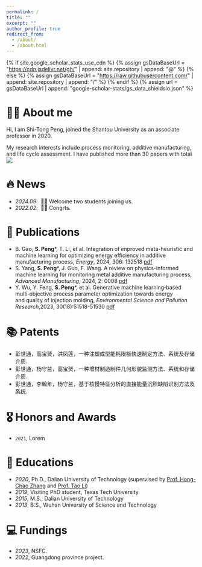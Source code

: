 ```yaml
---
permalink: /
title: ""
excerpt: ""
author_profile: true
redirect_from: 
  - /about/
  - /about.html
---
```


{% if site.google_scholar_stats_use_cdn %}
{% assign gsDataBaseUrl = "https://cdn.jsdelivr.net/gh/" | append: site.repository | append: "@" %}
{% else %}
{% assign gsDataBaseUrl = "https://raw.githubusercontent.com/" | append: site.repository | append: "/" %}
{% endif %}
{% assign url = gsDataBaseUrl | append: "google-scholar-stats/gs_data_shieldsio.json" %}

<span class='anchor' id='about-me'></span>

# 🤵🏻 About me 
Hi, I am Shi-Tong Peng, joined the Shantou University as an associate professor in 2020.

My research interests include process monitoring, additive manufacturing, and life cycle assessment. I have published more than 30 papers with total <a href='https://scholar.google.com/citations?user=JWxHJpgAAAA'><img src="https://img.shields.io/endpoint?url={{ url | url_encode }}&logo=Google%20Scholar&labelColor=f6f6f6&color=9cf&style=flat&label=citations"></a>



# 🔥 News
- *2024.09*: &nbsp;🎉🎉 Welcome two students joining us. 
- *2022.02*: &nbsp;🎉🎉 Congrts. 

# 📝 Publications 
 - B. Gao, **S. Peng***, T. Li, et al. Integration of improved meta-heuristic and machine learning for optimizing energy efficiency in additive manufacturing process, _Energy_, 2024, 306: 132518 [pdf](/publications/2024-1.pdf)  
 - S. Yang, **S. Peng***, J. Guo, F. Wang. A review on physics-informed machine learning for monitoring metal additive manufacturing process, _Advanced Manufacturing_, 2024, 2: 0008 [pdf](https://elsp-homepage.oss-cn-hongkong.aliyuncs.com/paper/journal/open/AM/2024/am20240008-publication.pdf)
 - Y. Wu, Y. Feng, **S. Peng***, et al. Generative machine learning‑based multi‑objective process parameter optimization towards energy and quality of injection molding, _Environmental Science and Pollution Research_,2023, 30(18):51518-51530 [pdf](/publications/Wu.pdf)

# 📚 Patents
 - 彭世通，高宝赟，洪凤莲，一种注塑成型能耗限额快速制定方法、系统及存储介质.
 - 彭世通，杨守兰，高宝赟，一种增材制造制件几何形貌监测方法、系统和存储介质.
 - 彭世通，李翰年，杨守兰，基于核慢特征分析的直接能量沉积缺陷识别方法及系统.


# 🎖 Honors and Awards
- ``2021``, Lorem   

# 📖 Educations
- *2020*, Ph.D., Dalian University of Technology (supervised by [Prof. Hong-Chao Zhang](https://www.depts.ttu.edu/imse/faculty/hong-chao_zhang/index.php) and [Prof. Tao Li](http://faculty.dlut.edu.cn/litao/zh_CN/index.htm))
- *2019*, Visiting PhD student, Texas Tech University
- *2015*, M.S., Dalian University of Technology
- *2013*, B.S., Wuhan University of Science and Technology 


# 💻 Fundings
- *2023*, NSFC.
- *2022*, Guangdong province project.